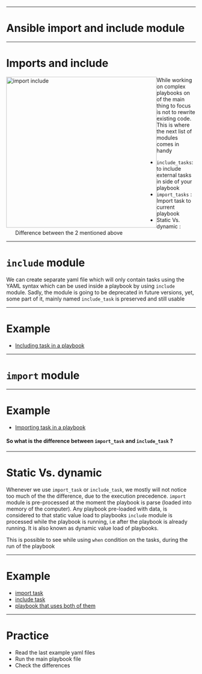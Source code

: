
---

# Ansible import and include module

---

# Imports and include

<img src="../../99_misc/.img/import.png" alt="import include" style="float:left;width:400px;">

While working on complex playbooks on of the main thing to focus is not to rewrite existing code. This is where  the next list of modules comes in handy

- `include_tasks`: to include external tasks in side of your playbook
- `import_tasks` :  Import task to current playbook 
- Static Vs. dynamic : Difference between the 2 mentioned above

---

# `include` module

We can create separate yaml file which will only contain tasks using the YAML syntax which can be used inside a playbook by using `include` module.
Sadly, the module is going to be deprecated in future versions, yet, some part of it, mainly named `include_task` is preserved and still usable

---

# Example

- [Including task in a playbook](../../00_include_task.yaml)

---

# `import` module



---

# Example

- [Importing task in a playbook](../../01_import_task.yaml)

#### So what is the difference between `import_task` and `include_task` ?

---

# Static Vs. dynamic

Whenever we use `import_task` or `include_task`, we mostly will not  notice too much of the the difference, due to the execution precedence.
`import` module is pre-processed at the moment the playbook is parse (loaded into memory of the computer). Any playbook pre-loaded with data, is considered to that static value load to playbooks
`include` module is processed while the playbook is running, i.e after the playbook is already running. It is also known as dynamic value load of playbooks.

This is possible to see while using `when` condition on the tasks, during the run of the playbook

---

# Example

- [import task](../../02_import_task.yaml)
- [include task](../../03_include_task.yaml)
- [playbook that uses both of them](../../04_playbook.yaml)

---

# Practice

- Read the last example yaml files
- Run the main playbook file
- Check the differences
